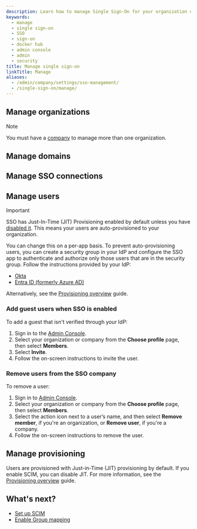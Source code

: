 ```yaml
---
description: Learn how to manage Single Sign-On for your organization or company.
keywords:
  - manage
  - single sign-on
  - SSO
  - sign-on
  - docker hub
  - admin console
  - admin
  - security
title: Manage single sign-on
linkTitle: Manage
aliases:
  - /admin/company/settings/sso-management/
  - /single-sign-on/manage/
---
```


## Manage organizations

> [!NOTE]
>
> You must have a [company](/admin/company/) to manage more than one organization.

<Include file="admin-early-access.md" />

## Manage domains

<Tabs>
<TabItem value="admin-console" label="Admin Console">

<Include file="admin-early-access.md" />

</TabItem>
<TabItem value="docker-hub" label="Docker Hub">

</TabItem>
</Tabs>

## Manage SSO connections

<Tabs>
<TabItem value="admin-console" label="Admin Console">

<Include file="admin-early-access.md" />

</TabItem>
<TabItem value="docker-hub" label="Docker Hub">

</TabItem>
</Tabs>

## Manage users

> [!IMPORTANT]
>
> SSO has Just-In-Time (JIT) Provisioning enabled by default unless you have [disabled it](/security/for-admins/provisioning/just-in-time/#sso-authentication-with-jit-provisioning-disabled). This means your users are auto-provisioned to your organization.
>
> You can change this on a per-app basis. To prevent auto-provisioning users, you can create a security group in your IdP and configure the SSO app to authenticate and authorize only those users that are in the security group. Follow the instructions provided by your IdP:
>
> - [Okta](https://help.okta.com/en-us/Content/Topics/Security/policies/configure-app-signon-policies.htm)
> - [Entra ID (formerly Azure AD)](https://learn.microsoft.com/en-us/azure/active-directory/develop/howto-restrict-your-app-to-a-set-of-users)
>
> Alternatively, see the [Provisioning overview](/manuals/security/for-admins/provisioning/_index.md) guide.

### Add guest users when SSO is enabled

To add a guest that isn't verified through your IdP:

1. Sign in to the [Admin Console](https://app.docker.com/admin).
2. Select your organization or company from the **Choose profile** page, then select **Members**.
3. Select **Invite**.
4. Follow the on-screen instructions to invite the user.

### Remove users from the SSO company

To remove a user:

1. Sign in to [Admin Console](https://app.docker.com/admin).
2. Select your organization or company from the **Choose profile** page, then select **Members**.
3. Select the action icon next to a user’s name, and then select **Remove member**, if you're an organization, or **Remove user**, if you're a company.
4. Follow the on-screen instructions to remove the user.

## Manage provisioning

Users are provisioned with Just-in-Time (JIT) provisioning by default. If you enable SCIM, you can disable JIT. For more information, see the [Provisioning overview](/manuals/security/for-admins/provisioning/_index.md) guide.

## What's next?

- [Set up SCIM](../provisioning/scim.md)
- [Enable Group mapping](../provisioning/group-mapping.md)
